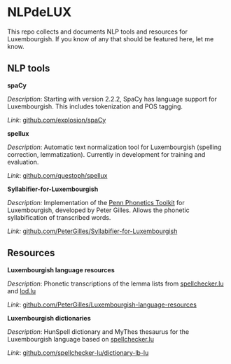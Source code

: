 # NLPdeLUX

This repo collects and documents NLP tools and resources for Luxembourgish. If you know of any that should be featured here, let me know.

## NLP tools

**spaCy**

*Description*: Starting with version 2.2.2, SpaCy has language support for Luxembourgish. This includes tokenization and POS tagging.

*Link*: [github.com/explosion/spaCy](https://github.com/explosion/spaCy)

**spellux**

*Description*: Automatic text normalization tool for Luxembourgish (spelling correction, lemmatization). Currently in development for training and evaluation.

*Link*: [github.com/questoph/spellux](https://github.com/questoph/spellux)

**Syllabifier-for-Luxembourgish**

*Description:* Implementation of the [Penn Phonetics Toolkit](https://sourceforge.net/projects/p2tk/) for Luxembourgish, developed by Peter Gilles. Allows the phonetic syllabification of transcribed words.

*Link:* [github.com/PeterGilles/Syllabifier-for-Luxembourgish](https://github.com/PeterGilles/Syllabifier-for-Luxembourgish)

## Resources

**Luxembourgish language resources**

*Description*: Phonetic transcriptions of the lemma lists from [spellchecker.lu](spellchecker.lu) and [lod.lu](lod.lu)

*Link*: [github.com/PeterGilles/Luxembourgish-language-resources](https://github.com/PeterGilles/Luxembourgish-language-resources)

**Luxembourgish dictionaries**

*Description*: HunSpell dictionary and MyThes thesaurus for the Luxembourgish language based on [spellchecker.lu](https://spellchecker.lu)

*Link*: [github.com/spellchecker-lu/dictionary-lb-lu](https://github.com/spellchecker-lu/dictionary-lb-lu)

